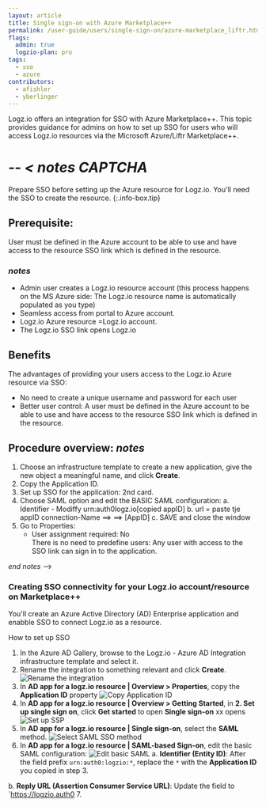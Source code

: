 ```yaml
---
layout: article
title: Single sign-on with Azure Marketplace++
permalink: /user-guide/users/single-sign-on/azure-marketplace_liftr.html
flags:
  admin: true
  logzio-plan: pro
tags:
  - sso
  - azure
contributors:
  - afishler
  - yberlinger
---
```


Logz.io offers an integration for SSO with Azure Marketplace++. 
This topic provides guidance for admins on how to set up SSO for users who will access Logz.io resources via the Microsoft Azure/Liftr Marketplace++.

# -- _< notes CAPTCHA_

<!-- info-box-start:info -->
Prepare SSO before setting up the Azure resource for Logz.io. You'll need the SSO to create the resource. 
{:.info-box.tip}
<!-- info-box-end -->

## Prerequisite: 
User must be defined in the Azure account to be able to use and have access to the resource SSO link which is defined in the resource.

### _notes_

 + Admin user creates a Logz.io resource account (this process happens on the MS Azure side: The Logz.io resource name is automatically populated as you type)
 + Seamless access from portal to Azure account.
 + Logz.io Azure resource =Logz.io account.
 + The Logz.io SSO link opens Logz.io

## Benefits
The advantages of providing your users access to the Logz.io Azure resource via SSO: 

+ No need to create a unique username and password for each user
+ Better user control: A user must be defined in the Azure account to be able to use and have access to the resource SSO link which is defined in the resource.

## Procedure overview: _notes_
1. Choose an infrastructure template to create a new application, give the new object a meaningful name, and click **Create**.
2. Copy the Application ID.
3. Set up SSO for the application: 2nd card.
4. Choose SAML option and edit the BASIC SAML configuration: 
   a. Identifier - Modiffy urn:auth0logz.io[copied appID]
   b. url = paste tje appID
      connection-Name ==> ==> [AppID]
   c. SAVE and close the window
5. Go to Properties: 
   - User assignment required: No  
      There is no need to predefine users: Any user with access to the SSO link can sign in to the application.    



_end notes_ -->

### Creating SSO connectivity for your Logz.io account/resource on Marketplace++  

You'll create an Azure Active Directory (AD) Enterprise application and enabble SSO to connect Logz.io as a resource. 

How to set up SSO

1. In the Azure AD Gallery, browse to the Logz.io - Azure AD Integration  infrastructure template and select it.
2. Rename the integration to something relevant and click **Create**.
   ![Rename the integration]()
3. In **AD app for a logz.io resource | Overview > Properties**, copy the **Application ID** property
   ![Copy Application ID]()
4. In  **AD app for a logz.io resource | Overview > Getting Started**, in **2. Set up single sign on**, click **Get started** to open **Single sign-on**
   xx opens
   ![Set up SSP]()
5. In **AD app for a logz.io resource | Single sign-on**, select the **SAML** method.
   ![Select SAML SSO method]()
6. In **AD app for a logz.io resource | SAML-based Sign-on**, edit the basic SAML configuration: 
   ![Edit basic SAML]()
  a. **Identifier (Entity ID)**: After the field prefix `urn:auth0:logzio:*`, replace the `*` with the **Application ID** you copied in step 3. 

  b. **Reply URL (Assertion Consumer Service URL)**: Update the field to `https://logzio.auth0
7.    

